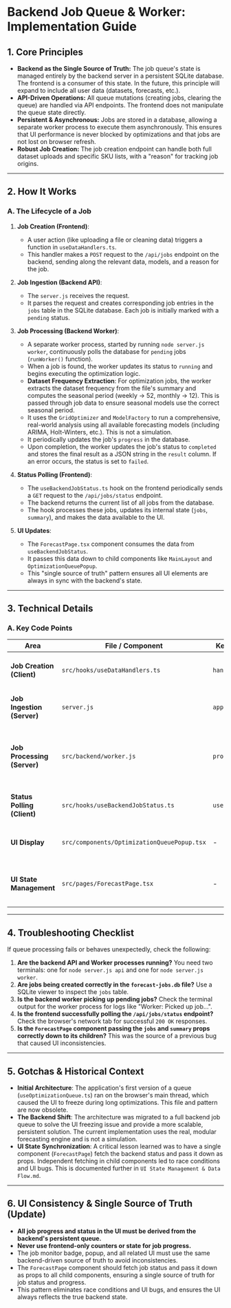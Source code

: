 # Backend Job Queue & Worker: Implementation Guide

## 1. Core Principles

- **Backend as the Single Source of Truth:** The job queue's state is managed entirely by the backend server in a persistent SQLite database. The frontend is a consumer of this state. In the future, this principle will expand to include all user data (datasets, forecasts, etc.).
- **API-Driven Operations:** All queue mutations (creating jobs, clearing the queue) are handled via API endpoints. The frontend does not manipulate the queue state directly.
- **Persistent & Asynchronous:** Jobs are stored in a database, allowing a separate worker process to execute them asynchronously. This ensures that UI performance is never blocked by optimizations and that jobs are not lost on browser refresh.
- **Robust Job Creation:** The job creation endpoint can handle both full dataset uploads and specific SKU lists, with a "reason" for tracking job origins.

---

## 2. How It Works

### A. The Lifecycle of a Job

1.  **Job Creation (Frontend)**:
    - A user action (like uploading a file or cleaning data) triggers a function in `useDataHandlers.ts`.
    - This handler makes a `POST` request to the `/api/jobs` endpoint on the backend, sending along the relevant data, models, and a reason for the job.

2.  **Job Ingestion (Backend API)**:
    - The `server.js` receives the request.
    - It parses the request and creates corresponding job entries in the `jobs` table in the SQLite database. Each job is initially marked with a `pending` status.

3.  **Job Processing (Backend Worker)**:
    - A separate worker process, started by running `node server.js worker`, continuously polls the database for `pending` jobs (`runWorker()` function).
    - When a job is found, the worker updates its status to `running` and begins executing the optimization logic.
    - **Dataset Frequency Extraction**: For optimization jobs, the worker extracts the dataset frequency from the file's summary and computes the seasonal period (weekly → 52, monthly → 12). This is passed through job data to ensure seasonal models use the correct seasonal period.
    - It uses the `GridOptimizer` and `ModelFactory` to run a comprehensive, real-world analysis using all available forecasting models (including ARIMA, Holt-Winters, etc.). This is not a simulation.
    - It periodically updates the job's `progress` in the database.
    - Upon completion, the worker updates the job's status to `completed` and stores the final result as a JSON string in the `result` column. If an error occurs, the status is set to `failed`.

4.  **Status Polling (Frontend)**:
    - The `useBackendJobStatus.ts` hook on the frontend periodically sends a `GET` request to the `/api/jobs/status` endpoint.
    - The backend returns the current list of all jobs from the database.
    - The hook processes these jobs, updates its internal state (`jobs`, `summary`), and makes the data available to the UI.

5.  **UI Updates**:
    - The `ForecastPage.tsx` component consumes the data from `useBackendJobStatus`.
    - It passes this data down to child components like `MainLayout` and `OptimizationQueuePopup`.
    - This "single source of truth" pattern ensures all UI elements are always in sync with the backend's state.

---

## 3. Technical Details

### A. Key Code Points

| Area                     | File / Component                     | Key Function / Hook         | Purpose                                                      |
| ------------------------ | ------------------------------------ | --------------------------- | ------------------------------------------------------------ |
| **Job Creation (Client)**| `src/hooks/useDataHandlers.ts`       | `handleDataUpload`          | Submits job requests to the backend API.                     |
| **Job Ingestion (Server)**| `server.js`         | `app.post('/api/jobs')`     | Creates job records in the SQLite database.                  |
| **Job Processing (Server)**| `src/backend/worker.js`         | `processJob`  | Fetches and executes pending jobs using the `GridOptimizer` and `ModelFactory`.         |
| **Status Polling (Client)**| `src/hooks/useBackendJobStatus.ts`   | `useBackendJobStatus`       | Periodically fetches job status from the backend.            |
| **UI Display**           | `src/components/OptimizationQueuePopup.tsx` | -                   | Renders the job queue and progress to the user.              |
| **UI State Management**  | `src/pages/ForecastPage.tsx`         | -                           | Acts as the single source of truth for all job-related UI.   |

---

## 4. Troubleshooting Checklist

If queue processing fails or behaves unexpectedly, check the following:

1.  **Are the backend API and Worker processes running?** You need two terminals: one for `node server.js api` and one for `node server.js worker`.
2.  **Are jobs being created correctly in the `forecast-jobs.db` file?** Use a SQLite viewer to inspect the `jobs` table.
3.  **Is the backend worker picking up pending jobs?** Check the terminal output for the worker process for logs like "Worker: Picked up job...".
4.  **Is the frontend successfully polling the `/api/jobs/status` endpoint?** Check the browser's network tab for successful `200 OK` responses.
5.  **Is the `ForecastPage` component passing the `jobs` and `summary` props correctly down to its children?** This was the source of a previous bug that caused UI inconsistencies.

---

## 5. Gotchas & Historical Context

- **Initial Architecture**: The application's first version of a queue (`useOptimizationQueue.ts`) ran on the browser's main thread, which caused the UI to freeze during long optimizations. This file and pattern are now obsolete.
- **The Backend Shift**: The architecture was migrated to a full backend job queue to solve the UI freezing issue and provide a more scalable, persistent solution. The current implementation uses the real, modular forecasting engine and is not a simulation.
- **UI State Synchronization**: A critical lesson learned was to have a single component (`ForecastPage`) fetch the backend status and pass it down as props. Independent fetching in child components led to race conditions and UI bugs. This is documented further in `UI State Management & Data Flow.md`. 

---

## 6. UI Consistency & Single Source of Truth (Update)

- **All job progress and status in the UI must be derived from the backend's persistent queue.**
- **Never use frontend-only counters or state for job progress.**
- The job monitor badge, popup, and all related UI must use the same backend-driven source of truth to avoid inconsistencies.
- The `ForecastPage` component should fetch job status and pass it down as props to all child components, ensuring a single source of truth for job status and progress.
- This pattern eliminates race conditions and UI bugs, and ensures the UI always reflects the true backend state. 